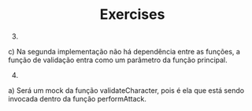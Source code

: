 <h1 align="center">Exercises</h1>

3.

c) Na segunda implementação não há dependência entre as funções, a função de validação entra como um parâmetro da função principal.

4.

a) Será um mock da função validateCharacter, pois é ela que está sendo invocada dentro da função performAttack.
